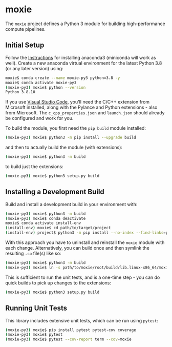 # moxie
The `moxie` project defines a Python 3 module for building high-performance compute pipelines.

## Initial Setup
Follow the [Instructions](https://docs.anaconda.com/anaconda/install/index.html) for installing anaconda3 (miniconda will work as well). Create a new anaconda virtual environment for the latest Python 3.8 (or any later version) using:
```bash
moxie$ conda create --name moxie-py3 python=3.8 -y
moxie$ conda activate moxie-py3
(moxie-py3) moxie$ python --version
Python 3.8.10
```

If you use [Visual Studio Code](https://code.visualstudio.com/), you'll need the C/C++ extension from Microsoft installed, along with the Pylance and Python extensions - also from Microsoft. The `c_cpp_properties.json` and `launch.json` should already be configured and work for you.

To build the module, you first need the `pip build` module installed:
```bash
(moxie-py3) moxie$ python3 -m pip install --upgrade build
```

and then to actually build the module (with extensions):
```bash
(moxie-py3) moxie$ python3 -m build
```

to build just the extensions:
```bash
(moxie-py3) moxie$ python3 setup.py build
```

## Installing a Development Build
Build and install a development build in your environment with:
```bash
(moxie-py3) moxie$ python3 -m build
(moxie-py3) moxie$ conda deactivate
moxie$ conda activate install-env
(install-env) moxie$ cd path/to/target/project
(install-env) project$ python3 -m pip install --no-index --find-links=path/to/moxie/root/dist moxie
```

With this approach you have to uninstall and reinstall the `moxie` module with each change. Alternatively, you can build once and then symlink the resulting `.so` file(s) like so:
```bash
(moxie-py3) moxie$ python3 -m build
(moxie-py3) moxie$ ln -s path/to/moxie/root/build/lib.linux-x86_64/moxie/_moxie_core.cpython-38m-x86_64-linux-gnu.so moxie/
```

This is sufficient to run the unit tests, and is a one-time step - you can do quick builds to pick up changes to the extensions:
```bash
(moxie-py3) moxie$ python3 setup.py build
```

## Running Unit Tests
This library includes extensive unit tests, which can be run using `pytest`:
```bash
(moxie-py3) moxie$ pip install pytest pytest-cov coverage
(moxie-py3) moxie$ pytest
(moxie-py3) moxie$ pytest --cov-report term --cov=moxie
```

